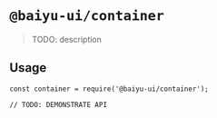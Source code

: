 # `@baiyu-ui/container`

> TODO: description

## Usage

```
const container = require('@baiyu-ui/container');

// TODO: DEMONSTRATE API
```

